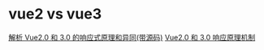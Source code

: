 # vue2 vs vue3

[解析 Vue2.0 和 3.0 的响应式原理和异同(带源码)](https://segmentfault.com/a/1190000022229159)
[Vue2.0 和 3.0 响应原理机制](https://programmerall.com/article/59852229722/)
